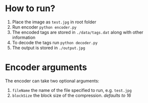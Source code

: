 # How to run?
1. Place the image as `test.jpg` in root folder
2. Run encoder `python encoder.py`
3. The encoded tags are stored in `./data/tags.dat` along with other information
4. To decode the tags run `python decoder.py`
5. The output is stored in `./output.jpg`

# Encoder arguments
The encoder can take two optional arguments:
1. `fileName` the name of the file specified to run, e.g. `test.jpg`
2. `blockSize` the block size of the compression. _defaults to 16_
